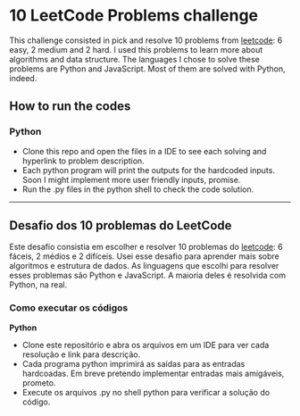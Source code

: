 # 10 LeetCode Problems challenge

This challenge consisted in pick and resolve 10 problems from [leetcode](https://leetcode.com/): 6 easy, 2 medium and 2 hard.
I used this problems to learn more about algorithms and data structure.
The languages I chose to solve these problems are Python and JavaScript. Most of them are solved with Python, indeed.

## How to run the codes
### Python
- Clone this repo and open the files in a IDE to see each solving and hyperlink to problem description.
- Each python program will print the outputs for the hardcoded inputs. Soon I might implement more user friendly inputs, promise.
- Run the .py files in the python shell to check the code solution.

-----

## Desafio dos 10 problemas do LeetCode

Este desafio consistia em escolher e resolver 10 problemas do [leetcode](https://leetcode.com/): 6 fáceis, 2 médios e 2 difíceis.
Usei esse desafio para aprender mais sobre algoritmos e estrutura de dados.
As linguagens que escolhi para resolver esses problemas são Python e JavaScript. A maioria deles é resolvida com Python, na real.

### Como executar os códigos
**Python**
- Clone este repositório e abra os arquivos em um IDE para ver cada resolução e link para descrição.
- Cada programa python imprimirá as saídas para as entradas hardcoadas. Em breve pretendo implementar entradas mais amigáveis, prometo.
- Execute os arquivos .py no shell python para verificar a solução do código.

